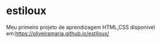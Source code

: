 # estiloux
Meu primeiro projeto de aprendizagem HTML,CSS disponivel em:https://oliveiramaria.github.io/estiloux/
